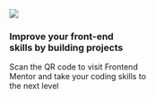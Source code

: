 <!DOCTYPE html>
<html>
<head>
	<meta charset="utf-8">
	<meta name="viewport" content="width=device-width, initial-scale=1">
	<title>QR Code Challenge</title>
	<link rel="stylesheet" type="text/css" href="styleqr.css">
	<link rel="preconnect" href="https://fonts.googleapis.com">
<link rel="preconnect" href="https://fonts.gstatic.com" crossorigin>
<link href="https://fonts.googleapis.com/css2?family=Outfit:wght@400;700&display=swap" rel="stylesheet">
	
</head>
<body>

<section class="team">
	<div class="team-content">
		<div class="box">
			<img src="file:///Users/tr3s/Desktop/First-Project/qrcode.png">
			<h3>Improve your front-end<br>skills by building projects</h3>
			<p>Scan the QR code to visit Frontend<br>Mentor and take your coding skills to<br>the next level</p>
	</div>

</section>





</body>
</html>
